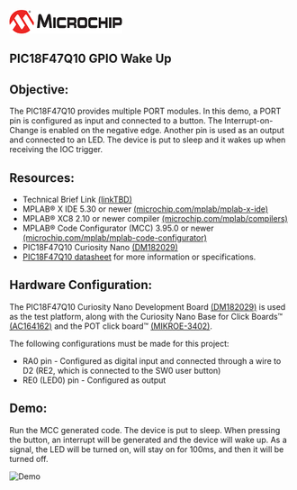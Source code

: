 <div id="readme" class="Box-body readme blob js-code-block-container">
<article class="markdown-body entry-content p-3 p-md-6" itemprop="text"><p><a href="https://www.microchip.com" rel="nofollow"><img src="images/MicrochipLogo.png" alt="MCHP" style="max-width:100%;"></a></p>

# PIC18F47Q10 GPIO Wake Up

## Objective:
The PIC18F47Q10 provides multiple PORT modules.
In this demo, a PORT pin is configured as input and connected to a button. The Interrupt-on-Change is enabled on the negative edge. Another pin is used as an output and connected to an LED. The device is put to sleep and it wakes up when receiving the IOC trigger.

## Resources:
- Technical Brief Link [(linkTBD)](http://www.microchip.com/)
- MPLAB® X IDE 5.30 or newer [(microchip.com/mplab/mplab-x-ide)](http://www.microchip.com/mplab/mplab-x-ide)
- MPLAB® XC8 2.10 or newer compiler [(microchip.com/mplab/compilers)](http://www.microchip.com/mplab/compilers)
- MPLAB® Code Configurator (MCC) 3.95.0 or newer [(microchip.com/mplab/mplab-code-configurator)](https://www.microchip.com/mplab/mplab-code-configurator)
- PIC18F47Q10 Curiosity Nano [(DM182029)](https://www.microchip.com/Developmenttools/ProductDetails/DM182029)
- [PIC18F47Q10 datasheet](http://ww1.microchip.com/downloads/en/DeviceDoc/40002043D.pdf) for more information or specifications.

## Hardware Configuration:

The PIC18F47Q10 Curiosity Nano Development Board [(DM182029)](https://www.microchip.com/Developmenttools/ProductDetails/DM182029) is used as the test platform, along with the Curiosity Nano Base for Click Boards™ [(AC164162)](https://www.microchip.com/Developmenttools/ProductDetails/AC164162) and the POT click board™ [(MIKROE-3402)](https://www.mikroe.com/pot-click).

The following configurations must be made for this project:
- RA0 pin - Configured as digital input and connected through a wire to D2 (RE2, which is connected to the SW0 user button)
- RE0 (LED0) pin - Configured as output

## Demo:
Run the MCC generated code. The device is put to sleep. When pressing the button, an interrupt will be generated and the device will wake up. As a signal, the LED will be turned on, will stay on for 100ms, and then it will be turned off.

<img src="images/demo.gif" alt="Demo" width="500"/>
